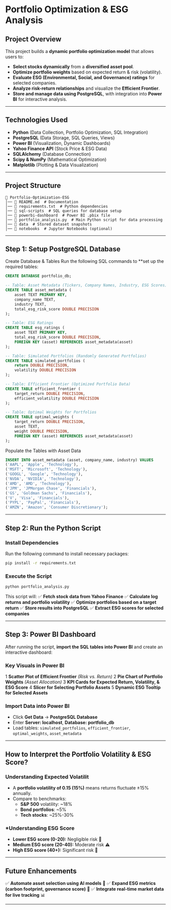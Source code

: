 # Portfolio Optimization & ESG Analysis

## Project Overview
This project builds a **dynamic portfolio optimization model** that allows users to:
- **Select stocks dynamically** from a **diversified asset pool**.
- **Optimize portfolio weights** based on expected return & risk (volatility).
- **Evaluate ESG (Environmental, Social, and Governance) ratings** for selected companies.
- **Analyze risk-return relationships** and visualize the **Efficient Frontier**.
- **Store and manage data using PostgreSQL**, with integration into **Power BI** for interactive analysis.

---

## Technologies Used
- **Python** (Data Collection, Portfolio Optimization, SQL Integration)
- **PostgreSQL** (Data Storage, SQL Queries, Views)
- **Power BI** (Visualization, Dynamic Dashboards)
- **Yahoo Finance API** (Stock Price & ESG Data)
- **SQLAlchemy** (Database Connection)
- **Scipy & NumPy** (Mathematical Optimization)
- **Matplotlib** (Plotting & Data Visualization)

---

## Project Structure
```
📁 Portfolio-Optimization-ESG
│── 📄 README.md  # Documentation
│── 📄 requirements.txt  # Python dependencies
│── 📂 sql-scripts  # SQL queries for database setup
│── 📂 powerbi-dashboard  # Power BI .pbix file
│── 📄 portfolio_analysis.py  # Main Python script for data processing
│── 📂 data  # Stored dataset snapshots
│── 📂 notebooks  # Jupyter Notebooks (optional)
```

---

## Step 1: Setup PostgreSQL Database
Create Database & Tables
Run the following SQL commands to **set up the required tables:
```sql
CREATE DATABASE portfolio_db;

-- Table: Asset Metadata (Tickers, Company Names, Industry, ESG Scores)
CREATE TABLE asset_metadata (
    asset TEXT PRIMARY KEY,
    company_name TEXT,
    industry TEXT,
    total_esg_risk_score DOUBLE PRECISION
);

-- Table: ESG Ratings
CREATE TABLE esg_ratings (
    asset TEXT PRIMARY KEY,
    total_esg_risk_score DOUBLE PRECISION,
    FOREIGN KEY (asset) REFERENCES asset_metadata(asset)
);

-- Table: Simulated Portfolios (Randomly Generated Portfolios)
CREATE TABLE simulated_portfolios (
    return DOUBLE PRECISION,
    volatility DOUBLE PRECISION
);

-- Table: Efficient Frontier (Optimized Portfolio Data)
CREATE TABLE efficient_frontier (
    target_return DOUBLE PRECISION,
    efficient_volatility DOUBLE PRECISION
);

-- Table: Optimal Weights for Portfolios
CREATE TABLE optimal_weights (
    target_return DOUBLE PRECISION,
    asset TEXT,
    weight DOUBLE PRECISION,
    FOREIGN KEY (asset) REFERENCES asset_metadata(asset)
);
```

Populate the Tables with Asset Data
```sql
INSERT INTO asset_metadata (asset, company_name, industry) VALUES
('AAPL', 'Apple', 'Technology'),
('MSFT', 'Microsoft', 'Technology'),
('GOOGL', 'Google', 'Technology'),
('NVDA', 'NVIDIA', 'Technology'),
('AMD', 'AMD', 'Technology'),
('JPM', 'JPMorgan Chase', 'Financials'),
('GS', 'Goldman Sachs', 'Financials'),
('V', 'Visa', 'Financials'),
('PYPL', 'PayPal', 'Financials'),
('AMZN', 'Amazon', 'Consumer Discretionary');
```

---

## Step 2: Run the Python Script
### Install Dependencies
Run the following command to install necessary packages:
```bash
pip install -r requirements.txt
```

###  Execute the Script
```bash
python portfolio_analysis.py
```
This script will:
✅ **Fetch stock data from Yahoo Finance**
✅ **Calculate log returns and portfolio volatility**
✅ **Optimize portfolios based on a target return**
✅ **Store results into PostgreSQL**
✅ **Extract ESG scores for selected companies**

---

## Step 3: Power BI Dashboard
After running the script, **import the SQL tables into Power BI** and create an interactive dashboard:

### Key Visuals in Power BI
1️ **Scatter Plot of Efficient Frontier** *(Risk vs. Return)*
2️ **Pie Chart of Portfolio Weights** *(Asset Allocation)*
3️ **KPI Cards for Expected Return, Volatility, & ESG Score**
4️ **Slicer for Selecting Portfolio Assets**
5️ **Dynamic ESG Tooltip for Selected Assets**

### Import Data into Power BI
- Click **Get Data** → **PostgreSQL Database**
- Enter **Server: localhost**, **Database: portfolio_db**
- Load tables: `simulated_portfolios`, `efficient_frontier`, `optimal_weights`, `asset_metadata`

---

##  How to Interpret the Portfolio Volatility & ESG Score?

###  Understanding Expected Volatilit
- A **portfolio volatility of 0.15 (15%)** means returns fluctuate ±15% annually.
- Compare to benchmarks:
  - **S&P 500** volatility: ~18%
  - **Bond portfolios**: ~5%
  - **Tech stocks**: ~25%-30%

### *Understanding ESG Score
- **Lower ESG score (0-20):** Negligible risk 🌱
- **Medium ESG score (20-40):** Moderate risk ⚠️
- **High ESG score (40+):** Significant risk 🔴

---

## Future Enhancements
✅ **Automate asset selection using AI models** 🤖
✅ **Expand ESG metrics (carbon footprint, governance score)** 🌱
✅ **Integrate real-time market data for live tracking** 📊

---



